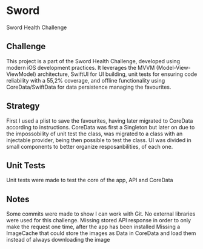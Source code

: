 # Sword
Sword Health Challenge

## Challenge

This project is a part of the Sword Health Challenge, developed using modern iOS development practices. It leverages the MVVM (Model-View-ViewModel) architecture, SwiftUI for UI building, unit tests for ensuring code reliability with a 55,2% coverage, and offline functionality using CoreData/SwiftData for data persistence managing the favourites.

## Strategy

First I used a plist to save the favourites, having later migrated to CoreData according to instructions. 
CoreData was first a Singleton but later on due to the impossobility of unit test the class, was migrated to a class with an injectable provider, being then possible to test the class. 
UI was divided in small components to better organize resposanbilities, of each one.

## Unit Tests

Unit tests were made to test the core of the app, API and CoreData 

## Notes

Some commits were made to show I can work with Git.
No external libraries were used for this challenge.
Missing stored API response in order to only make the request one time, after the app has been installed
Missing a ImageCache that could store the images as Data in CoreData and load them instead of always downloading the image
